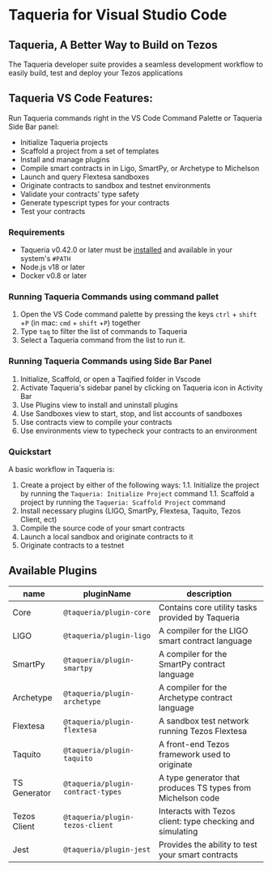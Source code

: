 # Taqueria for Visual Studio Code

## Taqueria, A Better Way to Build on Tezos

The Taqueria developer suite provides a seamless development workflow to easily build, test and deploy your Tezos applications

## Taqueria VS Code Features:
Run Taqueria commands right in the VS Code Command Palette or Taqueria Side Bar panel:
- Initialize Taqueria projects
- Scaffold a project from a set of templates
- Install and manage plugins
- Compile smart contracts in in Ligo, SmartPy, or Archetype to Michelson
- Launch and query Flextesa sandboxes
- Originate contracts to sandbox and testnet environments
- Validate your contracts' type safety
- Generate typescript types for your contracts
- Test your contracts

### Requirements

- Taqueria v0.42.0 or later must be [installed](https://taqueria.io/docs/getting-started/installation/) and available in your system's `#PATH`
- Node.js v18 or later
- Docker v0.8 or later

### Running Taqueria Commands using command pallet
1. Open the VS Code command palette by pressing the keys `ctrl` + `shift` +`P` (in mac: `cmd` + `shift` +`P`) together
2. Type `taq` to filter the list of commands to Taqueria
3. Select a Taqueria command from the list to run it.

### Running Taqueria Commands using Side Bar Panel
1. Initialize, Scaffold, or open a Taqified folder in Vscode
2. Activate Taqueria's sidebar panel by clicking on Taqueria icon in Activity Bar
3. Use Plugins view to install and uninstall plugins
4. Use Sandboxes view to start, stop, and list accounts of sandboxes
5. Use contracts view to compile your contracts
6. Use environments view to typecheck your contracts to an environment

### Quickstart

A basic workflow in Taqueria is:

1. Create a project by either of the following ways:
    1.1. Initialize the project by running the `Taqueria: Initialize Project` command
    1.1. Scaffold a project by running the `Taqueria: Scaffold Project` command
2. Install necessary plugins (LIGO, SmartPy, Flextesa, Taquito, Tezos Client, ect)
3. Compile the source code of your smart contracts
4. Launch a local sandbox and originate contracts to it
5. Originate contracts to a testnet

## Available Plugins

| name         |  pluginName                       |  description                                                |
|--------------|------------------------------     |-------------------------------------------------------------|
| Core         | `@taqueria/plugin-core`           | Contains core utility tasks provided by Taqueria            |
| LIGO         | `@taqueria/plugin-ligo`           | A compiler for the LIGO smart contract language             |
| SmartPy      | `@taqueria/plugin-smartpy`        | A compiler for the SmartPy contract language                |
| Archetype    | `@taqueria/plugin-archetype`      | A compiler for the Archetype contract language              |
| Flextesa     | `@taqueria/plugin-flextesa`       | A sandbox test network running Tezos Flextesa               | 
| Taquito      | `@taqueria/plugin-taquito`        | A front-end Tezos framework used to originate               |
| TS Generator | `@taqueria/plugin-contract-types` | A type generator that produces TS types from Michelson code |
| Tezos Client | `@taqueria/plugin-tezos-client`   | Interacts with Tezos client: type checking and simulating   |
| Jest         | `@taqueria/plugin-jest`           | Provides the ability to test your smart contracts           |

